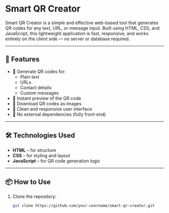 # Smart QR Creator

Smart QR Creator is a simple and effective web-based tool that generates QR codes for any text, URL, or message input. Built using HTML, CSS, and JavaScript, this lightweight application is fast, responsive, and works entirely on the client side — no server or database required.

---

## 🚀 Features

- 🔹 Generate QR codes for:
  - Plain text
  - URLs
  - Contact details
  - Custom messages
- 🔹 Instant preview of the QR code
- 🔹 Download QR codes as images
- 🔹 Clean and responsive user interface
- 🔹 No external dependencies (fully front-end)

---

## 🛠 Technologies Used

- **HTML** – for structure
- **CSS** – for styling and layout
- **JavaScript** – for QR code generation logic

---

## 📦 How to Use

1. Clone the repository:
   ```bash
   git clone https://github.com/your-username/smart-qr-creator.git
